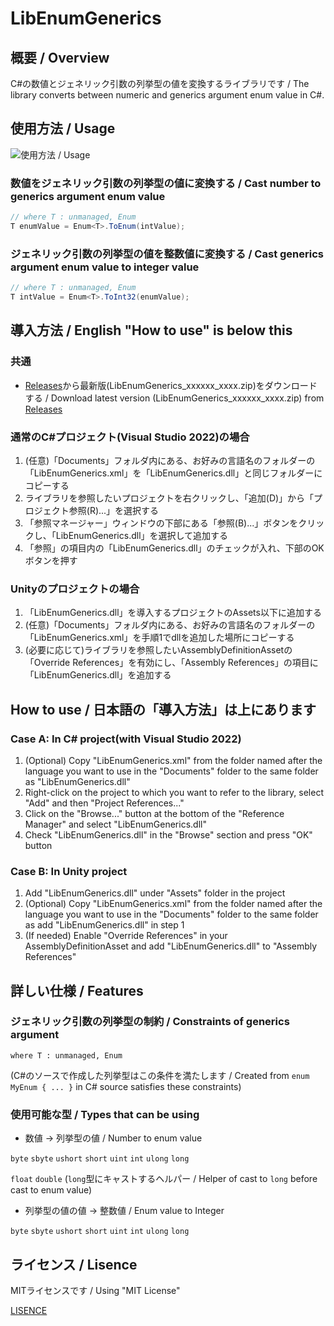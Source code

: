 # LibEnumGenerics

## 概要 / Overview
C#の数値とジェネリック引数の列挙型の値を変換するライブラリです / The library converts between numeric and generics argument enum value in C#.

## 使用方法 / Usage
![使用方法 / Usage](https://github.com/user-attachments/assets/2fdf628f-ed61-4819-8a66-26846937d539)

### 数値をジェネリック引数の列挙型の値に変換する / Cast number to generics argument enum value
```csharp
// where T : unmanaged, Enum
T enumValue = Enum<T>.ToEnum(intValue);
```

### ジェネリック引数の列挙型の値を整数値に変換する / Cast generics argument enum value to integer value
```csharp
// where T : unmanaged, Enum
T intValue = Enum<T>.ToInt32(enumValue);
```

## 導入方法 / English "How to use" is below this
### 共通
- [Releases](https://github.com/HWataame/LibEnumGenerics/releases)から最新版(LibEnumGenerics_xxxxxx_xxxx.zip)をダウンロードする / Download latest version (LibEnumGenerics_xxxxxx_xxxx.zip) from [Releases](https://github.com/HWataame/LibEnumGenerics/releases)

### 通常のC#プロジェクト(Visual Studio 2022)の場合
1. (任意)「Documents」フォルダ内にある、お好みの言語名のフォルダーの「LibEnumGenerics.xml」を「LibEnumGenerics.dll」と同じフォルダーにコピーする
2. ライブラリを参照したいプロジェクトを右クリックし、「追加(D)」から「プロジェクト参照(R)...」を選択する
3. 「参照マネージャー」ウィンドウの下部にある「参照(B)...」ボタンをクリックし、「LibEnumGenerics.dll」を選択して追加する
4. 「参照」の項目内の「LibEnumGenerics.dll」のチェックが入れ、下部のOKボタンを押す

### Unityのプロジェクトの場合
1. 「LibEnumGenerics.dll」を導入するプロジェクトのAssets以下に追加する
2. (任意)「Documents」フォルダ内にある、お好みの言語名のフォルダーの「LibEnumGenerics.xml」を手順1でdllを追加した場所にコピーする
3. (必要に応じて)ライブラリを参照したいAssemblyDefinitionAssetの「Override References」を有効にし、「Assembly References」の項目に「LibEnumGenerics.dll」を追加する

## How to use / 日本語の「導入方法」は上にあります
### Case A: In C# project(with Visual Studio 2022)
1. (Optional) Copy "LibEnumGenerics.xml" from the folder named after the language you want to use in the "Documents" folder to the same folder as "LibEnumGenerics.dll"
2. Right-click on the project to which you want to refer to the library, select "Add" and then "Project References..."
3. Click on the "Browse..." button at the bottom of the "Reference Manager" and select "LibEnumGenerics.dll"
4. Check "LibEnumGenerics.dll" in the "Browse" section and press "OK" button

### Case B: In Unity project
1. Add "LibEnumGenerics.dll" under "Assets" folder in the project
2. (Optional) Copy "LibEnumGenerics.xml" from the folder named after the language you want to use in the "Documents" folder to the same folder as add "LibEnumGenerics.dll" in step 1
3. (If needed) Enable "Override References" in your AssemblyDefinitionAsset and add "LibEnumGenerics.dll" to "Assembly References"

## 詳しい仕様 / Features
### ジェネリック引数の列挙型の制約 / Constraints of generics argument

`where T : unmanaged, Enum`

(C#のソースで作成した列挙型はこの条件を満たします / Created from `enum MyEnum { ... }` in C# source satisfies these constraints)

### 使用可能な型 / Types that can be using
- 数値 → 列挙型の値 / Number to enum value

`byte` `sbyte` `ushort` `short` `uint` `int` `ulong` `long`

`float` `double` (`long`型にキャストするヘルパー / Helper of cast to `long` before cast to enum value)

- 列挙型の値の値 → 整数値 / Enum value to Integer

`byte` `sbyte` `ushort` `short` `uint` `int` `ulong` `long`

## ライセンス / Lisence
MITライセンスです / Using "MIT License"

[LISENCE](/LICENSE)
